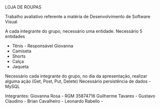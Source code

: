 LOJA DE ROUPAS 

Trabalho avaliativo referente a matéria de Desenvolvimento de Software Visual

A cada integrante do grupo, necessário uma entidade. 
Necessário 5 entidades

- Tênis - Responsável Giovanna
- Camiseta
- Shorts
- Calça
- Jaqueta

Necessário cada integrante do grupo, no dia da apresentação, realizar alguma ação (Get, Post, Put, Delete)
Necessário persistência de dados - MySQL

Integrantes:
Giovanna Rosa - RGM 35874716
Guilherme Tavares -
Gustavo Claudino -
Brian Cavalheiro -
Leonardo Rabello -